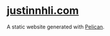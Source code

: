 # [justinnhli.com](http://justinnhli.com/) #

A static website generated with [Pelican](http://getpelican.com).
